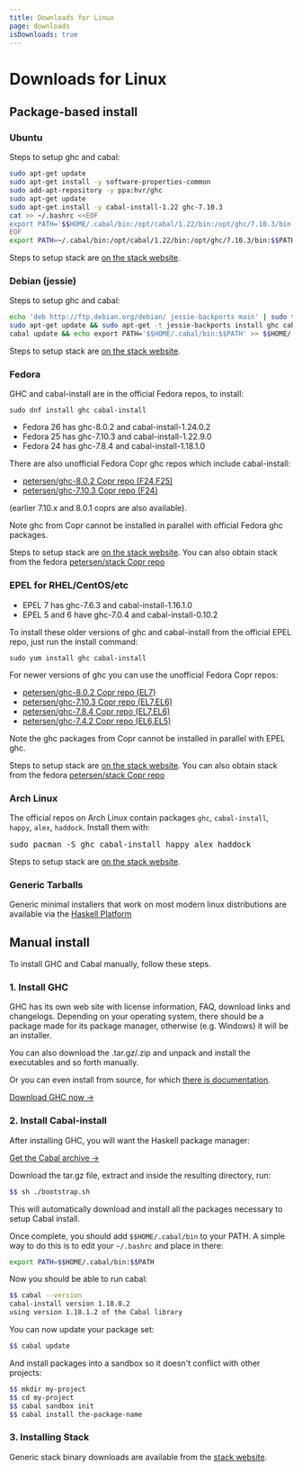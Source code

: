 ```yaml
---
title: Downloads for Linux
page: downloads
isDownloads: true
---
```


# Downloads for Linux

## Package-based install

### Ubuntu

Steps to setup ghc and cabal:

```bash
sudo apt-get update
sudo apt-get install -y software-properties-common
sudo add-apt-repository -y ppa:hvr/ghc
sudo apt-get update
sudo apt-get install -y cabal-install-1.22 ghc-7.10.3
cat >> ~/.bashrc <<EOF
export PATH='$$HOME/.cabal/bin:/opt/cabal/1.22/bin:/opt/ghc/7.10.3/bin:$$PATH'
EOF
export PATH=~/.cabal/bin:/opt/cabal/1.22/bin:/opt/ghc/7.10.3/bin:$$PATH
```

Steps to setup stack are [on the stack website](https://github.com/commercialhaskell/stack/blob/master/doc/install_and_upgrade.md#ubuntu).

### Debian (jessie)

Steps to setup ghc and cabal:

```bash
echo 'deb http://ftp.debian.org/debian/ jessie-backports main' | sudo tee /etc/apt/sources.list.d/backports.list
sudo apt-get update && sudo apt-get -t jessie-backports install ghc cabal-install
cabal update && echo export PATH='$$HOME/.cabal/bin:$$PATH' >> $$HOME/.bashrc
```

Steps to setup stack are [on the stack website](https://docs.haskellstack.org/en/stable/install_and_upgrade/#debian).

### Fedora

GHC and cabal-install are in the official Fedora repos, to install:

`sudo dnf install ghc cabal-install`

*   Fedora 26 has ghc-8.0.2 and cabal-install-1.24.0.2
*   Fedora 25 has ghc-7.10.3 and cabal-install-1.22.9.0
*   Fedora 24 has ghc-7.8.4 and cabal-install-1.18.1.0

There are also unofficial Fedora Copr ghc repos which include cabal-install:

*   [petersen/ghc-8.0.2 Copr repo (F24,F25)](https://copr.fedorainfracloud.org/coprs/petersen/ghc-8.0.2)
*   [petersen/ghc-7.10.3 Copr repo (F24)](https://copr.fedorainfracloud.org/coprs/petersen/ghc-7.10.3)

(earlier 7.10.x and 8.0.1 coprs are also available).

Note ghc from Copr cannot be installed in parallel with official Fedora ghc packages.

Steps to setup stack are [on the stack website](https://github.com/commercialhaskell/stack/blob/master/doc/install_and_upgrade.md#fedora). You can also obtain stack from the fedora [petersen/stack Copr repo](https://copr.fedoraproject.org/coprs/petersen/stack/)

### EPEL for RHEL/CentOS/etc

*   EPEL 7 has ghc-7.6.3 and cabal-install-1.16.1.0
*   EPEL 5 and 6 have ghc-7.0.4 and cabal-install-0.10.2

To install these older versions of ghc and cabal-install from the official EPEL repo, just run the install command:

`sudo yum install ghc cabal-install`

For newer versions of ghc you can use the unofficial Fedora Copr repos:

*   [petersen/ghc-8.0.2 Copr repo (EL7)](https://copr.fedorainfracloud.org/coprs/petersen/ghc-8.0.2)
*   [petersen/ghc-7.10.3 Copr repo (EL7,EL6)](https://copr.fedorainfracloud.org/coprs/petersen/ghc-7.10.3)
*   [petersen/ghc-7.8.4 Copr repo (EL7,EL6)](https://copr.fedorainfracloud.org/coprs/petersen/ghc-7.8.4)
*   [petersen/ghc-7.4.2 Copr repo (EL6,EL5)](https://copr.fedorainfracloud.org/coprs/petersen/ghc-7.4.2)

Note the ghc packages from Copr cannot be installed in parallel with EPEL ghc.

Steps to setup stack are [on the stack website](https://github.com/commercialhaskell/stack/blob/master/doc/install_and_upgrade.md#fedora). You can also obtain stack from the fedora [petersen/stack Copr repo](https://copr.fedoraproject.org/coprs/petersen/stack/)

### Arch Linux

The official repos on Arch Linux contain packages `ghc`, `cabal-install`, `happy`, `alex`, `haddock`. Install them with:

<pre>sudo pacman -S ghc cabal-install happy alex haddock</pre>

Steps to setup stack are [on the stack website](https://github.com/commercialhaskell/stack/blob/master/doc/install_and_upgrade.md#arch-linux).

### Generic Tarballs

Generic minimal installers that work on most modern linux distributions are available via the [Haskell Platform](https://www.haskell.org/platform/linux.html#linux-generic)

## Manual install

To install GHC and Cabal manually, follow these steps.

### 1. Install GHC

GHC has its own web site with license information, FAQ, download links and changelogs. Depending on your operating system, there should be a package made for its package manager, otherwise (e.g. Windows) it will be an installer.

You can also download the .tar.gz/.zip and unpack and install the executables and so forth manually.

Or you can even install from source, for which [there is documentation](https://ghc.haskell.org/trac/ghc/wiki/Building).

[Download GHC now →](https://www.haskell.org/ghc/download.html)

### 2. Install Cabal-install

After installing GHC, you will want the Haskell package manager:

[Get the Cabal archive →](http://hackage.haskell.org/package/cabal-install)

Download the tar.gz file, extract and inside the resulting directory, run:

```bash
$$ sh ./bootstrap.sh
```

This will automatically download and install all the packages necessary to setup Cabal install.

Once complete, you should add `$$HOME/.cabal/bin` to your PATH. A simple way to do this is to edit your `~/.bashrc` and place in there:

```bash
export PATH=$$HOME/.cabal/bin:$$PATH
```

Now you should be able to run cabal:

```bash
$$ cabal --version
cabal-install version 1.18.0.2
using version 1.18.1.2 of the Cabal library
```

You can now update your package set:

```bash
$$ cabal update
```

And install packages into a sandbox so it doesn't conflict with other projects:

```bash
$$ mkdir my-project
$$ cd my-project
$$ cabal sandbox init
$$ cabal install the-package-name
```

### 3. Installing Stack

Generic stack binary downloads are available from the [stack website](https://github.com/commercialhaskell/stack/blob/master/doc/install_and_upgrade.md#linux).
